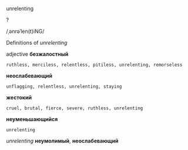 unrelenting

?

/ˌənrəˈlen(t)iNG/

Definitions of _unrelenting_

adjective
**безжалостный**

    ruthless, merciless, relentless, pitiless, unrelenting, remorseless
**неослабевающий**

    unflagging, relentless, unrelenting, staying
**жестокий**

    cruel, brutal, fierce, severe, ruthless, unrelenting
**неуменьшающийся**

    unrelenting

_unrelenting_
**неумолимый**, **неослабевающий**